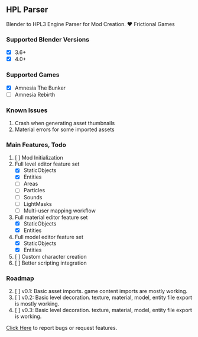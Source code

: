 ## HPL Parser
Blender to HPL3 Engine Parser for Mod Creation. ❤️ Frictional Games

### Supported Blender Versions
- [x] 3.6+
- [x] 4.0+

### Supported Games
- [x] Amnesia The Bunker
- [ ] Amnesia Rebirth

### Known Issues
1. Crash when generating asset thumbnails
1. Material errors for some imported assets

### Main Features, Todo
1. [ ] Mod Initialization
1. Full level editor feature set
   - [x] StaticObjects 
   - [x] Entities
   - [ ] Areas
   - [ ] Particles
   - [ ] Sounds
   - [ ] LightMasks
   - [ ] Multi-user mapping workflow
1. Full material editor feature set
   - [x] StaticObjects 
   - [x] Entities
1. Full model editor feature set
   - [x] StaticObjects 
   - [x] Entities
1. [ ] Custom character creation
1. [ ] Better scripting integration

### Roadmap
2. [ ] v0.1: Basic asset imports. game content imports are mostly working.
2. [ ] v0.2: Basic level decoration. texture, material, model, entity file export is mostly working.
2. [ ] v0.3: Basic level decoration. texture, material, model, entity file export is working.


[Click Here](https://github.com/rbx775/HplParser/issues) to report bugs or request features.